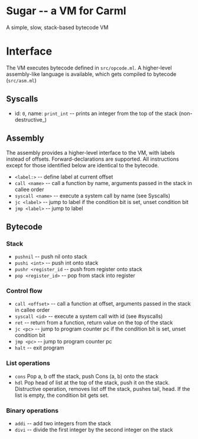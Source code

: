 # Sugar -- a VM for Carml

A simple, slow, stack-based bytecode VM

# Interface
The VM executes bytecode defined in `src/opcode.ml`. A higher-level assembly-like language is available, which gets compiled to bytecode (`src/asm.ml`)

## Syscalls
* id: `0`, name: `print_int` -- prints an integer from the top of the stack (non-destructive_)

## Assembly
The assembly provides a higher-level interface to the VM, with labels instead of offsets. Forward-declarations are supported. All instructions except for those identified below are identical to the bytecode.
* `<label:>` -- define label at current offset
* `call <name>` -- call a function by name, arguments passed in the stack in callee order
* `syscall <name>` -- execute a system call by name (see Syscalls)
* `jc <label>` -- jump to label if the condition bit is set, unset condition bit
* `jmp <label>` -- jump to label

## Bytecode
### Stack
* `pushnil` -- push nil onto stack
* `pushi <int>` -- push int onto stack
* `pushr <register_id` -- push from register onto stack
* `pop <register_id>` -- pop from stack into register

### Control flow
* `call <offset>` -- call a function at offset, arguments passed in the stack in callee order
* `syscall <id>` -- execute a system call with id (see #syscalls)
* `ret` -- return from a function, return value on the top of the stack
* `jc <pc>` -- jump to program counter pc if the condition bit is set, unset condition bit
* `jmp <pc>` -- jump to program counter pc
* `halt` -- exit program

### List operations
* `cons`
    Pop a, b off the stack, push Cons (a, b) onto the stack
* `hdl`
    Pop head of list at the top of the stack, push it on the stack. Distructive operation, removes list off the stack, pushes tail, head. If the list is empty, the condition bit gets set.


### Binary operations
* `addi` -- add two integers from the stack
* `divi` -- divide the first integer by the second integer on the stack